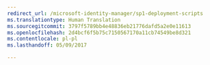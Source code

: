 ```yaml
---
redirect_url: /microsoft-identity-manager/sp1-deployment-scripts
ms.translationtype: Human Translation
ms.sourcegitcommit: 3797f5789bb4e48836eb21776dafd5a2e0e11613
ms.openlocfilehash: 2d4bcf6f5b75c7150567170a11cb74549be8d321
ms.contentlocale: pl-pl
ms.lasthandoff: 05/09/2017

---
```


